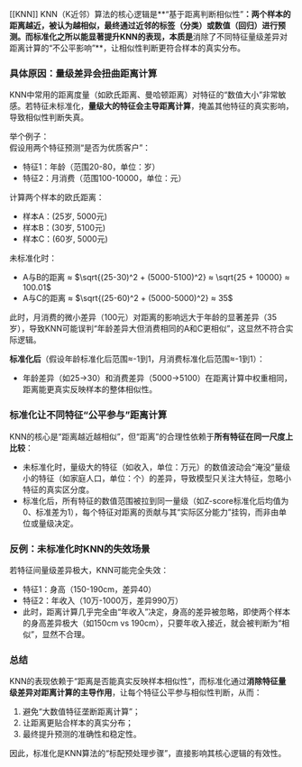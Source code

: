 [[KNN]]
KNN（K近邻）算法的核心逻辑是**“基于距离判断相似性”**：两个样本的距离越近，被认为越相似，最终通过近邻的标签（分类）或数值（回归）进行预测。而标准化之所以能显著提升KNN的表现，本质是**消除了不同特征量级差异对距离计算的“不公平影响”**，让相似性判断更符合样本的真实分布。

### **具体原因：量级差异会扭曲距离计算**  
KNN中常用的距离度量（如欧氏距离、曼哈顿距离）对特征的“数值大小”非常敏感。若特征未标准化，**量级大的特征会主导距离计算**，掩盖其他特征的真实影响，导致相似性判断失真。  

举个例子：  
假设用两个特征预测“是否为优质客户”：  
- 特征1：年龄（范围20-80，单位：岁）  
- 特征2：月消费（范围100-10000，单位：元）  

计算两个样本的欧氏距离：  
- 样本A：(25岁, 5000元)  
- 样本B：(30岁, 5100元)  
- 样本C：(60岁, 5000元)  

未标准化时：  
- A与B的距离 ≈ $\sqrt{(25-30)^2 + (5000-5100)^2} ≈ \sqrt{25 + 10000} ≈ 100.01$  
- A与C的距离 ≈ $\sqrt{(25-60)^2 + (5000-5000)^2} ≈ 35$  

此时，月消费的微小差异（100元）对距离的影响远大于年龄的显著差异（35岁），导致KNN可能误判“年龄差异大但消费相同的A和C更相似”，这显然不符合实际逻辑。  

**标准化后**（假设年龄标准化后范围≈-1到1，月消费标准化后范围≈-1到1）：  
- 年龄差异（如25→30）和消费差异（5000→5100）在距离计算中权重相同，距离能更真实反映样本的整体相似性。  

### **标准化让不同特征“公平参与”距离计算**  
KNN的核心是“距离越近越相似”，但“距离”的合理性依赖于**所有特征在同一尺度上比较**：  
- 未标准化时，量级大的特征（如收入，单位：万元）的数值波动会“淹没”量级小的特征（如家庭人口，单位：个）的差异，导致模型只关注大特征，忽略小特征的真实区分度。  
- 标准化后，所有特征的数值范围被拉到同一量级（如Z-score标准化后均值为0、标准差为1），每个特征对距离的贡献与其“实际区分能力”挂钩，而非由单位或量级决定。  

### **反例：未标准化时KNN的失效场景**  
若特征间量级差异极大，KNN可能完全失效：  
- 特征1：身高（150-190cm，差异40）  
- 特征2：年收入（10万-1000万，差异990万）  
- 此时，距离计算几乎完全由“年收入”决定，身高的差异被忽略，即使两个样本的身高差异极大（如150cm vs 190cm），只要年收入接近，就会被判断为“相似”，显然不合理。  

### **总结**  
KNN的表现依赖于“距离是否能真实反映样本相似性”，而标准化通过**消除特征量级差异对距离计算的主导作用**，让每个特征公平参与相似性判断，从而：  
1. 避免“大数值特征垄断距离计算”；  
2. 让距离更贴合样本的真实分布；  
3. 最终提升预测的准确性和稳定性。  

因此，标准化是KNN算法的“标配预处理步骤”，直接影响其核心逻辑的有效性。